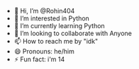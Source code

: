 - 👋 Hi, I’m @Rohin404
- 👀 I’m interested in Python
- 🌱 I’m currently learning Python
- 💞️ I’m looking to collaborate with Anyone
- 📫 How to reach me by "idk"
- 😄 Pronouns: he/him
- ⚡ Fun fact: i'm 14

<!---
Rohin404/Rohin404 is a ✨ special ✨ repository because its `README.md` (this file) appears on your GitHub profile.
You can click the Preview link to take a look at your changes.
--->
